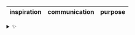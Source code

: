| inspiration | communication | purpose |
| :---------: | :-----------: | :-----: |

<details>
  <summary>✨</summary>
  These words are chosen at random each day. New words will appear here tomorrow morning.
</details>
